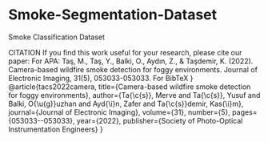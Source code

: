 # Smoke-Segmentation-Dataset
Smoke Classification Dataset 






CITATION
If you find this work useful for your research, please cite our paper:
For APA:
Taş, M., Taş, Y., Balki, O., Aydın, Z., & Taşdemir, K. (2022). Camera-based wildfire smoke detection for foggy environments. Journal of Electronic Imaging, 31(5), 053033-053033.
For BibTeX
}
@article{tacs2022camera,
  title={Camera-based wildfire smoke detection for foggy environments},
  author={Ta{\c{s}}, Merve and Ta{\c{s}}, Yusuf and Balki, O{\u{g}}uzhan and Ayd{\i}n, Zafer and Ta{\c{s}}demir, Kas{\i}m},
  journal={Journal of Electronic Imaging},
  volume={31},
  number={5},
  pages={053033--053033},
  year={2022},
  publisher={Society of Photo-Optical Instrumentation Engineers}
}
